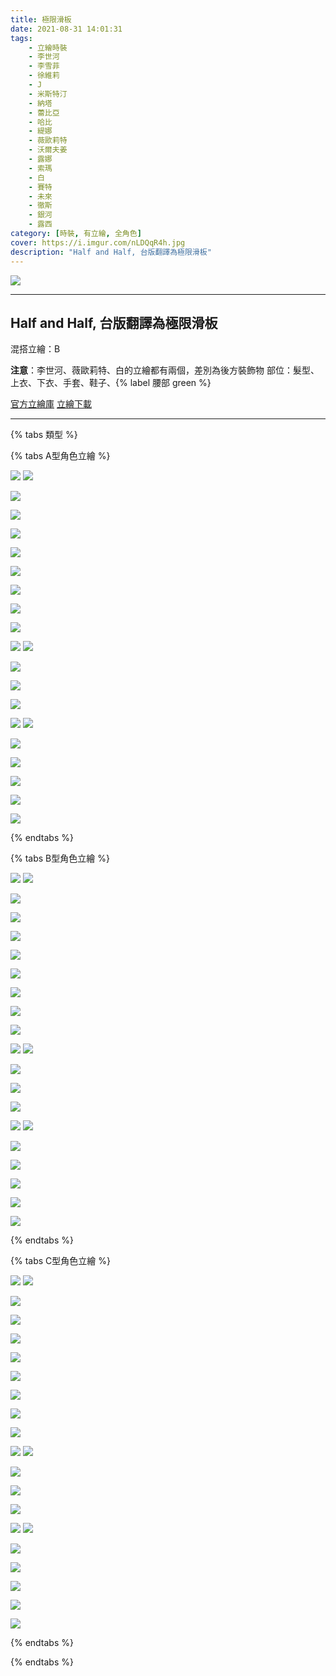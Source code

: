 ```yaml
---
title: 極限滑板
date: 2021-08-31 14:01:31
tags:
    - 立繪時裝
    - 李世河
    - 李雪菲
    - 徐維莉
    - J
    - 米斯特汀
    - 納塔
    - 蕾比亞
    - 哈比
    - 緹娜
    - 薇歐莉特
    - 沃爾夫姜
    - 露娜
    - 索瑪
    - 白
    - 賽特
    - 未來
    - 徹斯
    - 銀河
    - 露西
category: [時裝, 有立繪, 全角色]
cover: https://i.imgur.com/nLDQqR4h.jpg
description: "Half and Half, 台版翻譯為極限滑板"
---
```


[![](https://i.imgur.com/nLDQqR4h.jpg)](https://i.imgur.com/nLDQqR4.jpg)

---
## Half and Half, 台版翻譯為極限滑板
混搭立繪：B

**注意**：李世河、薇歐莉特、白的立繪都有兩個，差別為後方裝飾物
部位：髮型、上衣、下衣、手套、鞋子、{% label 腰部 green %} 

[官方立繪庫](https://closers.nexon.com/Pds/FanSiteKit)
[立繪下載](https://closers.vod.nexoncdn.co.kr/site/fansitekit/Closers_FansiteKit_halfAndhalf_957axn.zip)

---

{% tabs 類型 %}
<!-- tab A型-->
{% tabs A型角色立繪 %}
<!-- tab 李世河(Seha)-->
[![](https://i.imgur.com/Fu7RbPQh.jpg)](https://i.imgur.com/Fu7RbPQ.jpg)
[![](https://i.imgur.com/f785Froh.jpg)](https://i.imgur.com/f785Fro.jpg)
<!-- endtab -->
<!-- tab 李雪菲(Seulbi)-->
[![](https://i.imgur.com/GrHfNYQh.jpg)](https://i.imgur.com/GrHfNYQ.jpg)
<!-- endtab -->
<!-- tab 徐維莉(Yuri)-->
[![](https://i.imgur.com/nbn8ZpGh.jpg)](https://i.imgur.com/nbn8ZpG.jpg)
<!-- endtab -->
<!-- tab J-->
[![](https://i.imgur.com/Ok0ZcEGh.jpg)](https://i.imgur.com/Ok0ZcEG.jpg)
<!-- endtab -->
<!-- tab 米斯特汀(Tein)-->
[![](https://i.imgur.com/gUhrJGih.jpg)](https://i.imgur.com/gUhrJGi.jpg)
<!-- endtab -->
<!-- tab 納塔(Nata)-->
[![](https://i.imgur.com/0yL75jJh.jpg)](https://i.imgur.com/0yL75jJ.jpg)
<!-- endtab -->
<!-- tab 蕾比雅(Levia)-->
[![](https://i.imgur.com/zUb8hdch.jpg)](https://i.imgur.com/zUb8hdc.jpg)
<!-- endtab -->
<!-- tab 哈比(Harpy)-->
[![](https://i.imgur.com/pj1eFA2h.jpg)](https://i.imgur.com/pj1eFA2.jpg)
<!-- endtab -->
<!-- tab 緹娜(Tina)-->
[![](https://i.imgur.com/6brYsU9h.jpg)](https://i.imgur.com/6brYsU9.jpg)
<!-- endtab -->
<!-- tab 薇歐莉特(Violet)-->
[![](https://i.imgur.com/9jLIs5kh.jpg)](https://i.imgur.com/9jLIs5k.jpg)
[![](https://i.imgur.com/pDaaNokh.jpg)](https://i.imgur.com/pDaaNok.jpg)
<!-- endtab -->
<!-- tab 沃爾夫姜(Wolfgang)-->
[![](https://i.imgur.com/S6PndzJh.jpg)](https://i.imgur.com/S6PndzJ.jpg)
<!-- endtab -->
<!-- tab 露娜(Luna)-->
[![](https://i.imgur.com/9GUutp1h.jpg)](https://i.imgur.com/9GUutp1.jpg)
<!-- endtab -->
<!-- tab 索瑪(Soma)-->
[![](https://i.imgur.com/E7ypCJxh.jpg)](https://i.imgur.com/E7ypCJx.jpg)
<!-- endtab -->
<!-- tab 白(Bai)-->
[![](https://i.imgur.com/Rk6roCeh.jpg)](https://i.imgur.com/Rk6roCe.jpg)
[![](https://i.imgur.com/OIRp1P5h.jpg)](https://i.imgur.com/OIRp1P5.jpg)
<!-- endtab -->
<!-- tab 賽特(Seth)-->
[![](https://i.imgur.com/HG2Uq2vh.jpg)](https://i.imgur.com/HG2Uq2v.jpg)
<!-- endtab -->
<!-- tab 未來(Mirae)-->
[![](https://i.imgur.com/9YvOSWBh.jpg)](https://i.imgur.com/9YvOSWB.jpg)
<!-- endtab -->
<!-- tab 徹斯(Chulsoo)-->
[![](https://i.imgur.com/YouuDofh.jpg)](https://i.imgur.com/YouuDof.jpg)
<!-- endtab -->
<!-- tab 銀河(Eunha)-->
[![](https://i.imgur.com/Ey8XBkQh.jpg)](https://i.imgur.com/Ey8XBkQ.jpg)
<!-- endtab -->
<!-- tab 露西(Lucy)-->
[![](https://i.imgur.com/dX23q10h.jpg)](https://i.imgur.com/dX23q10.jpg)
<!-- endtab -->
{% endtabs %}
<!-- endtab -->

<!-- tab B型(混搭立繪)-->
{% tabs B型角色立繪 %}
<!-- tab 李世河(Seha)-->
[![](https://i.imgur.com/33b3lGzh.jpg)](https://i.imgur.com/33b3lGz.jpg)
[![](https://i.imgur.com/qVbJG0bh.jpg)](https://i.imgur.com/qVbJG0b.jpg)
<!-- endtab -->
<!-- tab 李雪菲(Seulbi)-->
[![](https://i.imgur.com/TTIjSRBh.jpg)](https://i.imgur.com/TTIjSRB.jpg)
<!-- endtab -->
<!-- tab 徐維莉(Yuri)-->
[![](https://i.imgur.com/fpx6CAkh.jpg)](https://i.imgur.com/fpx6CAk.jpg)
<!-- endtab -->
<!-- tab J-->
[![](https://i.imgur.com/tlLxfBRh.jpg)](https://i.imgur.com/tlLxfBR.jpg)
<!-- endtab -->
<!-- tab 米斯特汀(Tein)-->
[![](https://i.imgur.com/FmHZY0xh.jpg)](https://i.imgur.com/FmHZY0x.jpg)
<!-- endtab -->
<!-- tab 納塔(Nata)-->
[![](https://i.imgur.com/etNkr8mh.jpg)](https://i.imgur.com/etNkr8m.jpg)
<!-- endtab -->
<!-- tab 蕾比雅(Levia)-->
[![](https://i.imgur.com/Iehz4HEh.jpg)](https://i.imgur.com/Iehz4HE.jpg)
<!-- endtab -->
<!-- tab 哈比(Harpy)-->
[![](https://i.imgur.com/FnbOKuYh.jpg)](https://i.imgur.com/FnbOKuY.jpg)
<!-- endtab -->
<!-- tab 緹娜(Tina)-->
[![](https://i.imgur.com/qkObxvch.jpg)](https://i.imgur.com/qkObxvc.jpg)
<!-- endtab -->
<!-- tab 薇歐莉特(Violet)-->
[![](https://i.imgur.com/utBaIgmh.jpg)](https://i.imgur.com/utBaIgm.jpg)
[![](https://i.imgur.com/CE3ww4Kh.jpg)](https://i.imgur.com/CE3ww4K.jpg)
<!-- endtab -->
<!-- tab 沃爾夫姜(Wolfgang)-->
[![](https://i.imgur.com/ZwGr9rjh.jpg)](https://i.imgur.com/ZwGr9rj.jpg)
<!-- endtab -->
<!-- tab 露娜(Luna)-->
[![](https://i.imgur.com/b3VqPwih.jpg)](https://i.imgur.com/b3VqPwi.jpg)
<!-- endtab -->
<!-- tab 索瑪(Soma)-->
[![](https://i.imgur.com/ulnV7Fqh.jpg)](https://i.imgur.com/ulnV7Fq.jpg)
<!-- endtab -->
<!-- tab 白(Bai)-->
[![](https://i.imgur.com/rwhySmzh.jpg)](https://i.imgur.com/rwhySmz.jpg)
[![](https://i.imgur.com/RUlDEYFh.jpg)](https://i.imgur.com/RUlDEYF.jpg)
<!-- endtab -->
<!-- tab 賽特(Seth)-->
[![](https://i.imgur.com/WD48K7Ch.jpg)](https://i.imgur.com/WD48K7C.jpg)
<!-- endtab -->
<!-- tab 未來(Mirae)-->
[![](https://i.imgur.com/b5EtmqCh.jpg)](https://i.imgur.com/b5EtmqC.jpg)
<!-- endtab -->
<!-- tab 徹斯(Chulsoo)-->
[![](https://i.imgur.com/t3zeYaYh.jpg)](https://i.imgur.com/t3zeYaY.jpg)
<!-- endtab -->
<!-- tab 銀河(Eunha)-->
[![](https://i.imgur.com/SHubFDwh.jpg)](https://i.imgur.com/SHubFDw.jpg)
<!-- endtab -->
<!-- tab 露西(Lucy)-->
[![](https://i.imgur.com/gf6enLkh.jpg)](https://i.imgur.com/gf6enLk.jpg)
<!-- endtab -->
{% endtabs %}
<!-- endtab -->

<!-- tab C型-->
{% tabs C型角色立繪 %}
<!-- tab 李世河(Seha)-->
[![](https://i.imgur.com/xGdq9Lwh.jpg)](https://i.imgur.com/xGdq9Lw.jpg)
[![](https://i.imgur.com/HJIaodfh.jpg)](https://i.imgur.com/HJIaodf.jpg)
<!-- endtab -->
<!-- tab 李雪菲(Seulbi)-->
[![](https://i.imgur.com/eiR0vWKh.jpg)](https://i.imgur.com/eiR0vWK.jpg)
<!-- endtab -->
<!-- tab 徐維莉(Yuri)-->
[![](https://i.imgur.com/NOI27Sqh.jpg)](https://i.imgur.com/NOI27Sq.jpg)
<!-- endtab -->
<!-- tab J-->
[![](https://i.imgur.com/vPmgEAPh.jpg)](https://i.imgur.com/vPmgEAP.jpg)
<!-- endtab -->
<!-- tab 米斯特汀(Tein)-->
[![](https://i.imgur.com/FuR3Esnh.jpg)](https://i.imgur.com/FuR3Esn.jpg)
<!-- endtab -->
<!-- tab 納塔(Nata)-->
[![](https://i.imgur.com/x2zYnm4h.jpg)](https://i.imgur.com/x2zYnm4.jpg)
<!-- endtab -->
<!-- tab 蕾比雅(Levia)-->
[![](https://i.imgur.com/2xiULMJh.jpg)](https://i.imgur.com/2xiULMJ.jpg)
<!-- endtab -->
<!-- tab 哈比(Harpy)-->
[![](https://i.imgur.com/G0Iv9cIh.jpg)](https://i.imgur.com/G0Iv9cI.jpg)
<!-- endtab -->
<!-- tab 緹娜(Tina)-->
[![](https://i.imgur.com/iYGlx4lh.jpg)](https://i.imgur.com/iYGlx4l.jpg)
<!-- endtab -->
<!-- tab 薇歐莉特(Violet)-->
[![](https://i.imgur.com/rA30mZEh.jpg)](https://i.imgur.com/rA30mZE.jpg)
[![](https://i.imgur.com/DerDAj4h.jpg)](https://i.imgur.com/DerDAj4.jpg)
<!-- endtab -->
<!-- tab 沃爾夫姜(Wolfgang)-->
[![](https://i.imgur.com/RKvKRAsh.jpg)](https://i.imgur.com/RKvKRAs.jpg)
<!-- endtab -->
<!-- tab 露娜(Luna)-->
[![](https://i.imgur.com/zcDBcjAh.jpg)](https://i.imgur.com/zcDBcjA.jpg)
<!-- endtab -->
<!-- tab 索瑪(Soma)-->
[![](https://i.imgur.com/Pl2az6mh.jpg)](https://i.imgur.com/Pl2az6m.jpg)
<!-- endtab -->
<!-- tab 白(Bai)-->
[![](https://i.imgur.com/iNaSAv8h.jpg)](https://i.imgur.com/iNaSAv8.jpg)
[![](https://i.imgur.com/62PV8osh.jpg)](https://i.imgur.com/62PV8os.jpg)
<!-- endtab -->
<!-- tab 賽特(Seth)-->
[![](https://i.imgur.com/5CC6LjYh.jpg)](https://i.imgur.com/5CC6LjY.jpg)
<!-- endtab -->
<!-- tab 未來(Mirae)-->
[![](https://i.imgur.com/Z6VVcJkh.jpg)](https://i.imgur.com/Z6VVcJk.jpg)
<!-- endtab -->
<!-- tab 徹斯(Chulsoo)-->
[![](https://i.imgur.com/lkRIZjIh.jpg)](https://i.imgur.com/lkRIZjI.jpg)
<!-- endtab -->
<!-- tab 銀河(Eunha)-->
[![](https://i.imgur.com/5PQyo4Fh.jpg)](https://i.imgur.com/5PQyo4F.jpg)
<!-- endtab -->
<!-- tab 露西(Lucy)-->
[![](https://i.imgur.com/5o3ZRQ6h.jpg)](https://i.imgur.com/5o3ZRQ6.jpg)
<!-- endtab -->
{% endtabs %}
<!-- endtab -->
{% endtabs %}
